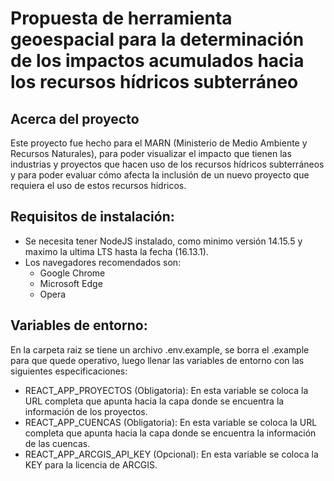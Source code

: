 # Propuesta de herramienta geoespacial para la determinación de los impactos acumulados hacia los recursos hídricos subterráneo  

## Acerca del proyecto  
Este proyecto fue hecho para el MARN (Ministerio de Medio Ambiente y Recursos Naturales), para poder visualizar el impacto que tienen las industrias y proyectos que hacen uso de los recursos hídricos subterráneos y para poder evaluar cómo afecta la inclusión de un nuevo proyecto que requiera el uso de estos recursos hídricos.

## Requisitos de instalación:
- Se necesita tener NodeJS instalado, como minimo versión 14.15.5 y maximo la ultima LTS hasta la fecha (16.13.1).  
- Los navegadores recomendados son:
  -  Google Chrome
  -  Microsoft Edge
  -  Opera
  
## Variables de entorno:    
En la carpeta raiz se tiene un archivo .env.example, se borra el .example para que quede operativo, luego llenar las variables de entorno con las siguientes especificaciones:    
- REACT_APP_PROYECTOS (Obligatoria): En esta variable se coloca la URL completa que apunta hacia la capa donde se encuentra la información de los proyectos.
- REACT_APP_CUENCAS (Obligatoria): En esta variable se coloca la URL completa que apunta hacia la capa donde se encuentra la información de las cuencas.
- REACT_APP_ARCGIS_API_KEY (Opcional): En esta variable se coloca la KEY para la licencia de ARCGIS.
